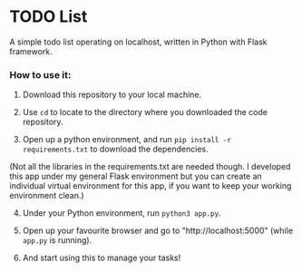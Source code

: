 # TODO List

A simple todo list operating on localhost, written in Python with Flask framework.

### How to use it:

1. Download this repository to your local machine.

2. Use `cd` to locate to the directory where you downloaded the code repository.

3. Open up a python environment, and run `pip install -r requirements.txt` to download the dependencies.

(Not all the libraries in the requirements.txt are needed though. I developed this app under my general Flask environment
but you can create an individual virtual environment for this app, if you want to keep your working environment clean.)

4. Under your Python environment, run `python3 app.py`.

5. Open up your favourite browser and go to "http://localhost:5000" (while `app.py` is running).

6. And start using this to manage your tasks!
